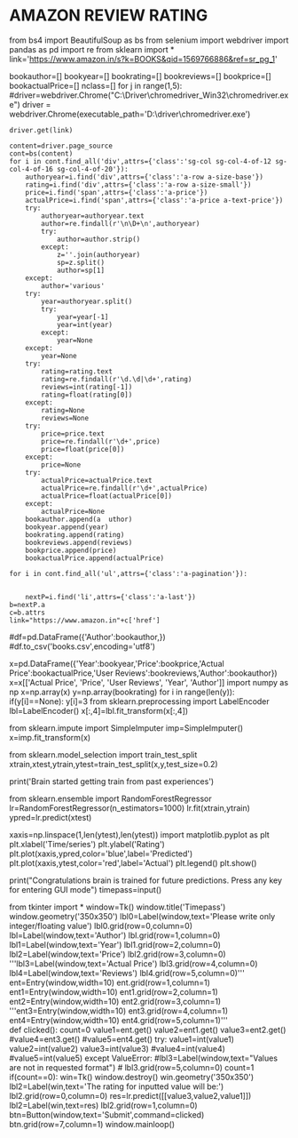 # AMAZON REVIEW RATING

from bs4 import BeautifulSoup as bs
from selenium import webdriver
import pandas as pd
import re
from sklearn import *
link='https://www.amazon.in/s?k=BOOKS&qid=1569766886&ref=sr_pg_1'

bookauthor=[]
bookyear=[]
bookrating=[]
bookreviews=[]
bookprice=[]
bookactualPrice=[]
nclass=[]
for j in range(1,5):
    #driver=webdriver.Chrome("C:\\Driver\\chromedriver_Win32\\chromedriver.exe")
    driver = webdriver.Chrome(executable_path='D:\\driver\\chromedriver.exe')

    
    driver.get(link)
    
    content=driver.page_source
    cont=bs(content)
    for i in cont.find_all('div',attrs={'class':'sg-col sg-col-4-of-12 sg-col-4-of-16 sg-col-4-of-20'}):
        authoryear=i.find('div',attrs={'class':'a-row a-size-base'})
        rating=i.find('div',attrs={'class':'a-row a-size-small'})
        price=i.find('span',attrs={'class':'a-price'})
        actualPrice=i.find('span',attrs={'class':'a-price a-text-price'})
        try:
            authoryear=authoryear.text
            author=re.findall(r'\n\D+\n',authoryear)
            try:
                author=author.strip()
            except:
                z=''.join(authoryear)
                sp=z.split()
                author=sp[1]
        except:
            author='various'
        try:
            year=authoryear.split()
            try:
                year=year[-1]
                year=int(year)
            except:
                year=None
        except:
            year=None
        try:    
            rating=rating.text
            rating=re.findall(r'\d.\d|\d+',rating)
            reviews=int(rating[-1])
            rating=float(rating[0])
        except:
            rating=None
            reviews=None
        try:
            price=price.text
            price=re.findall(r'\d+',price)
            price=float(price[0])
        except:
            price=None
        try:
            actualPrice=actualPrice.text
            actualPrice=re.findall(r'\d+',actualPrice)
            actualPrice=float(actualPrice[0])
        except:
            actualPrice=None
        bookauthor.append(a  uthor)
        bookyear.append(year)
        bookrating.append(rating)
        bookreviews.append(reviews)
        bookprice.append(price)
        bookactualPrice.append(actualPrice)
        
    for i in cont.find_all('ul',attrs={'class':'a-pagination'}):
        
    
        nextP=i.find('li',attrs={'class':'a-last'})
    b=nextP.a
    c=b.attrs
    link="https://www.amazon.in"+c['href']

    
#df=pd.DataFrame({'Author':bookauthor,})
#df.to_csv('books.csv',encoding='utf8')


x=pd.DataFrame({'Year':bookyear,'Price':bookprice,'Actual Price':bookactualPrice,'User Reviews':bookreviews,'Author':bookauthor})
x=x[['Actual Price', 'Price', 'User Reviews', 'Year', 'Author']]
import numpy as np
x=np.array(x)
y=np.array(bookrating)
for i in range(len(y)):
    if(y[i]==None):
        y[i]=3
from sklearn.preprocessing import LabelEncoder
lbl=LabelEncoder()
x[:,4]=lbl.fit_transform(x[:,4])

from sklearn.impute import SimpleImputer
imp=SimpleImputer()
x=imp.fit_transform(x)

from sklearn.model_selection import train_test_split
xtrain,xtest,ytrain,ytest=train_test_split(x,y,test_size=0.2)

print('Brain started getting train from past experiences')

from sklearn.ensemble import RandomForestRegressor
lr=RandomForestRegressor(n_estimators=1000)
lr.fit(xtrain,ytrain)
ypred=lr.predict(xtest)

xaxis=np.linspace(1,len(ytest),len(ytest))
import matplotlib.pyplot as plt
plt.xlabel('Time/series')
plt.ylabel('Rating')
plt.plot(xaxis,ypred,color='blue',label='Predicted')
plt.plot(xaxis,ytest,color='red',label='Actual')
plt.legend()
plt.show()

print("Congratulations brain is trained for future predictions. Press any key for entering GUI mode")
timepass=input()

from tkinter import *
window=Tk()
window.title('Timepass')
window.geometry('350x350')
lbl0=Label(window,text='Please write only integer/floating value')
lbl0.grid(row=0,column=0)   
lbl=Label(window,text='Author')
lbl.grid(row=1,column=0)   
lbl1=Label(window,text='Year')
lbl1.grid(row=2,column=0)
lbl2=Label(window,text='Price')
lbl2.grid(row=3,column=0)
'''lbl3=Label(window,text='Actual Price')
lbl3.grid(row=4,column=0)
lbl4=Label(window,text='Reviews')
lbl4.grid(row=5,column=0)'''
ent=Entry(window,width=10)
ent.grid(row=1,column=1)
ent1=Entry(window,width=10)
ent1.grid(row=2,column=1)   
ent2=Entry(window,width=10)
ent2.grid(row=3,column=1)   
'''ent3=Entry(window,width=10)
ent3.grid(row=4,column=1)   
ent4=Entry(window,width=10)
ent4.grid(row=5,column=1)'''   
def clicked():
    count=0
    value1=ent.get()
    value2=ent1.get()
    value3=ent2.get()
    #value4=ent3.get()
    #value5=ent4.get()
    try:
        value1=int(value1)
        value2=int(value2)
        value3=int(value3)
        #value4=int(value4)
        #value5=int(value5)
    except ValueError:
        #lbl3=Label(window,text="Values are not in requested format")
       # lbl3.grid(row=5,column=0)
        count=1
    if(count==0):
        win=Tk()
        window.destroy()
        win.geometry('350x350')
        lbl2=Label(win,text='The rating for inputted value will be:')
        lbl2.grid(row=0,column=0)
        res=lr.predict([[value3,value2,value1]])
        lbl2=Label(win,text=res)
        lbl2.grid(row=1,column=0)
btn=Button(window,text='Submit',command=clicked)
btn.grid(row=7,column=1)
window.mainloop()
